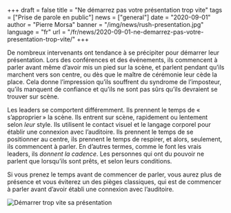 +++
draft = false
title = "Ne démarrez pas votre présentation trop vite"
tags = ["Prise de parole en public"]
news = ["general"]
date = "2020-09-01"
author = "Pierre Morsa"
banner = "/img/news/rush-presentation.jpg"
language = "fr"
url = "/fr/news/2020-09-01-ne-demarrez-pas-votre-presentation-trop-vite/"
+++

De nombreux intervenants ont tendance à se précipiter pour démarrer leur présentation. Lors des conférences et des événements, ils commencent à parler avant même d’avoir mis un pied sur la scène, et parlent pendant qu’ils marchent vers son centre, ou dès que le maître de cérémonie leur cède la place. Cela donne l’impression qu’ils souffrent du syndrome de l’imposteur, qu’ils manquent de confiance et qu’ils ne sont pas sûrs qu’ils devraient se trouver sur scène.

Les leaders se comportent différemment. Ils prennent le temps de « s’approprier » la scène. Ils entrent sur scène, rapidement ou lentement selon *leur* style. Ils utilisent le contact visuel et le langage corporel pour établir une connexion avec l’auditoire. Ils prennent le temps de se positionner au centre, ils prennent le temps de respirer, et alors, seulement, ils commencent à parler. En d’autres termes, comme le font les vrais leaders, ils *donnent la cadence*. Les personnes qui ont du pouvoir ne parlent que lorsqu’ils sont prêts, et selon leurs conditions.

Si vous prenez le temps avant de commencer de parler, vous aurez plus de présence et vous éviterez un des pièges classiques, qui est de commencer à parler avant d’avoir établi une connexion avec l’auditoire.

![Démarrer trop vite sa présentation](/img/news/rush-presentation.jpg)